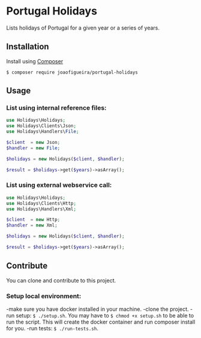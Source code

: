 # Portugal Holidays
Lists holidays of Portugal for a given year or a series of years.

## Installation
Install using [Composer](https://getcomposer.org/)
```
$ composer require joaofigueira/portugal-holidays
```

## Usage
### List using internal reference files:
```php
use Holidays\Holidays;
use Holidays\Clients\Json;
use Holidays\Handlers\File;

$client  = new Json;
$handler = new File;

$holidays = new Holidays($client, $handler);

$result = $holidays->get($years)->asArray();
```
### List using external webservice call:
```php
use Holidays\Holidays;
use Holidays\Clients\Http;
use Holidays\Handlers\Xml;

$client  = new Http;
$handler = new Xml;

$holidays = new Holidays($client, $handler);

$result = $holidays->get($years)->asArray();
```

## Contribute
You can clone and contribute to this project.
### Setup local environment:
-make sure you have docker installed in your machine.
-clone the project.
-run setup: `$ ./setup.sh`. You may have to `$ chmod +x setup.sh` to be able to run the script. This will create the docker container and run composer install for you.
-run tests: `$ ./run-tests.sh`.
